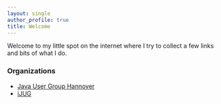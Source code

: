 ```yaml
---
layout: single
author_profile: true
title: Welcome
---
```


Welcome to my little spot on the internet where I try to collect a few links and bits of what I do.

### Organizations
* [Java User Group Hannover](http://www.jug-h.de)
* [iJUG](http://ijug.eu/)

